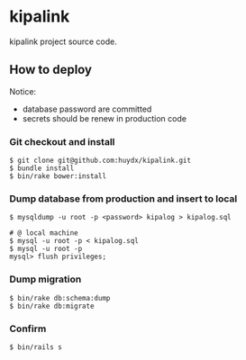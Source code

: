 # kipalink

kipalink project source code.

## How to deploy

Notice:

* database password are committed
* secrets should be renew in production code

### Git checkout and install
```
$ git clone git@github.com:huydx/kipalink.git
$ bundle install
$ bin/rake bower:install
```

### Dump database from production and insert to local

```
$ mysqldump -u root -p <password> kipalog > kipalog.sql

# @ local machine
$ mysql -u root -p < kipalog.sql
$ mysql -u root -p 
mysql> flush privileges;
```

### Dump migration

```
$ bin/rake db:schema:dump
$ bin/rake db:migrate
```

### Confirm

```
$ bin/rails s
```
